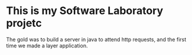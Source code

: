 # This is my Software Laboratory projetc

The gold was to build a server in java to attend http requests, and the first time we made a layer application.
